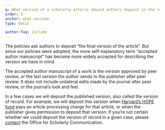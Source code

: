 ```yaml
---
q: What version of a scholarly article should authors deposit in the repository?
order: 2
anchor: what-version
type: basic

author-faq: include
---
```

The policies ask authors to deposit “the final version of the article”. But since our policies were adopted, the more self-explanatory term “accepted author manuscript” has become more widely accepted for describing the version we have in mind.

The accepted author manuscript of a work is the version approved by peer review, or the last version the author sends to the publisher after peer review. It does not include unilateral edits made by the journal after peer review, or the journal’s look and feel.

In a few cases we will deposit the published version, also called the version of record. For example, we will deposit this version when [Harvard’s HOPE fund](https://osc.hul.harvard.edu/programs/hope/) pays an article processing charge for that article, or when the publisher gives permission to deposit that version. If you’re not certain whether we could deposit the version of record in a given case, please [contact](mailto:osc@harvard.edu) the Office for Scholarly Communication.
